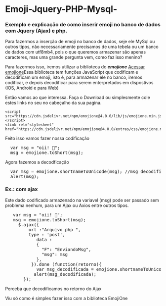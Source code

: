# Emoji-Jquery-PHP-Mysql-
<h3>Exemplo e explicação de como inserir emoji no banco de dados com Jquery (Ajax) e php.</h3> 
<p>Para fazermos a inserção de emoji no banco de dados, seje ele MySql ou outros tipos, não necessariamente precisamos de uma tebela ou um banco de dados com utf8mb4, pois o que queremos armazenar são apenas caracteres, mas uma grande pergunta vem, como faz isso menino?</p>
<p>Para fazermos isso, iremos utilizar a biblioteca do <em><b>emojione</b></em> <a href="https://demos.emojione.com/latest/index.html#extras">Acessar emojione</a>Essa biblioteca tem funções JavaScript que codificam e decodificam um emoji, isto é, para armazenar ele no banco, iremos codificar, e depois decodificar para serem enterpretados em dispostivos (IOS, Android e para Web)</p>
<p>Então vamos ao que interessa. Faça o Download ou simplesmente cole estes links no seu no cabeçalho da sua pagina.</p>

```
<script src="https://cdn.jsdelivr.net/npm/emojione@4.0.0/lib/js/emojione.min.js"></script>
<link rel="stylesheet" href="https://cdn.jsdelivr.net/npm/emojione@4.0.0/extras/css/emojione.min.css"/>

```
<p>Feito isso vamos fazer nossa codificação</p>
<pre>
  var msg = "oii! 🐶";
  msg = emojione.toShort(msg);
</pre>

<p>Agora fazemos a decodficação</p>
<pre>
  var msg = emojione.shortnameToUnicode(msg); //msg decodificada 
  alert(msg);
</pre>

<h3>Ex.: com ajax</h3>
<p>Este dado codificado armazenado na variavel (msg) pode ser passado sem problema nenhum, para um Ajax ou Axios entre outros tipos.</p>
<pre>
   var msg = "oii! 🐶";
   msg = emojione.toShort(msg);
     $.ajax({
         url :"Arquivo php ",
         type : 'post',
            data :
            {
              "F": "EnviandoMsg",
              "msg": msg
            },
          }).done (function(retorno){
            var msg_decodificada = emojione.shortnameToUnicode(retorno); //msg decodificada 
           alert(msg_decodificada);
       });
</pre>
<p>Perceba que decodificamos no retorno do Ajax </p>
<p>Viu só como é simples fazer isso com a biblioteca EmojiOne</p>
